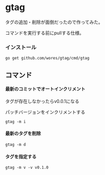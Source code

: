 # gtag

タグの追加・削除が面倒だったので作ってみた。

コマンドを実行する前にpullする仕様。

### インストール
```shell script
go get github.com/wores/gtag/cmd/gtag 
```

## コマンド

#### 最新のコミットでオートインクリメント
タグが存在しなかったらv0.0.1になる

パッチバージョンをインクリメントする
```shell script
gtag -m i
```

#### 最新のタグを削除
```shell script
gtag -m d
```

#### タグを指定する
```shell script
gtag -m v -v v0.1.0
```
